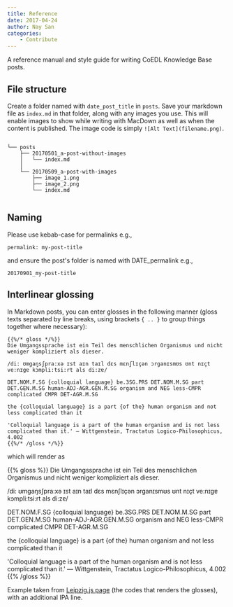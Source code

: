 ```yaml
---
title: Reference
date: 2017-04-24
author: Nay San
categories:
    - Contribute
---
```


A reference manual and style guide for writing CoEDL Knowledge Base posts.

<!--more-->

## File structure

Create a folder named with `date_post_title` in `posts`. Save your markdown file as `index.md` in that folder, along with any images you use.  This will enable images to show while writing with MacDown as well as when the content is published. The image code is simply `![Alt Text](filename.png)`.

```tree

└── posts
    ├── 20170501_a-post-without-images
    │   └── index.md
    │
    └── 20170509_a-post-with-images
        ├── image_1.png
        ├── image_2.png
        └── index.md
  
```


## Naming

Please use kebab-case for permalinks e.g., 

    permalink: my-post-title

and ensure the post's folder is named with DATE_permalink e.g., 

    20170901_my-post-title



## Interlinear glossing

In Markdown posts, you can enter glosses in the following manner (gloss texts separated by line breaks, using brackets `{ .. }` to group things together where necessary):

```
{{%/* gloss */%}}
Die Umgangssprache ist ein Teil des menschlichen Organismus und nicht weniger kompliziert als dieser.

/di: ʊmgaŋsʃpra:xə ɪst aɪn taɪl dɛs mɛnʃlɪçən ɔrganɪsmʊs ʊnt nɪçt ve:nɪgɐ kɔmpli:tsi:rt als di:zɐ/

DET.NOM.F.SG {colloquial language} be.3SG.PRS DET.NOM.M.SG part DET.GEN.M.SG human-ADJ-AGR.GEN.M.SG organism and NEG less-CMPR complicated CMPR DET-AGR.M.SG

the {colloquial language} is a part {of the} human organism and not less complicated than it

'Colloquial language is a part of the human organism and is not less complicated than it.' — Wittgenstein, Tractatus Logico-Philosophicus, 4.002
{{%/* /gloss */%}}
```

which will render as

{{% gloss %}}
Die Umgangssprache ist ein Teil des menschlichen Organismus und nicht weniger kompliziert als dieser.

/di: ʊmgaŋsʃpra:xə ɪst aɪn taɪl dɛs mɛnʃlɪçən ɔrganɪsmʊs ʊnt nɪçt ve:nɪgɐ kɔmpli:tsi:rt als di:zɐ/

DET.NOM.F.SG {colloquial language} be.3SG.PRS DET.NOM.M.SG part DET.GEN.M.SG human-ADJ-AGR.GEN.M.SG organism and NEG less-CMPR complicated CMPR DET-AGR.M.SG

the {colloquial language} is a part {of the} human organism and not less complicated than it

'Colloquial language is a part of the human organism and is not less complicated than it.' — Wittgenstein, Tractatus Logico-Philosophicus, 4.002
{{% /gloss %}}

Example taken from [Leipzig.js page](http://bdchauvette.net/leipzig.js/) (the codes that renders the glosses), with an additional IPA line.
